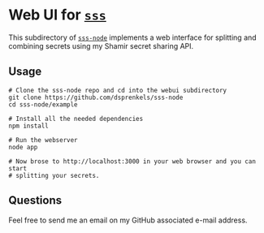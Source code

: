 # Web UI for [`sss`][sss]

This subdirectory of [`sss-node`](https://github.com/dsprenkels/sss-node)
implements a web interface for splitting and combining secrets using my
Shamir secret sharing API.

## Usage

```shell
# Clone the sss-node repo and cd into the webui subdirectory
git clone https://github.com/dsprenkels/sss-node
cd sss-node/example

# Install all the needed dependencies
npm install

# Run the webserver
node app

# Now brose to http://localhost:3000 in your web browser and you can start
# splitting your secrets.
```

## Questions

Feel free to send me an email on my GitHub associated e-mail address.

[sss]: https://github.com/dsprenkels/sss
